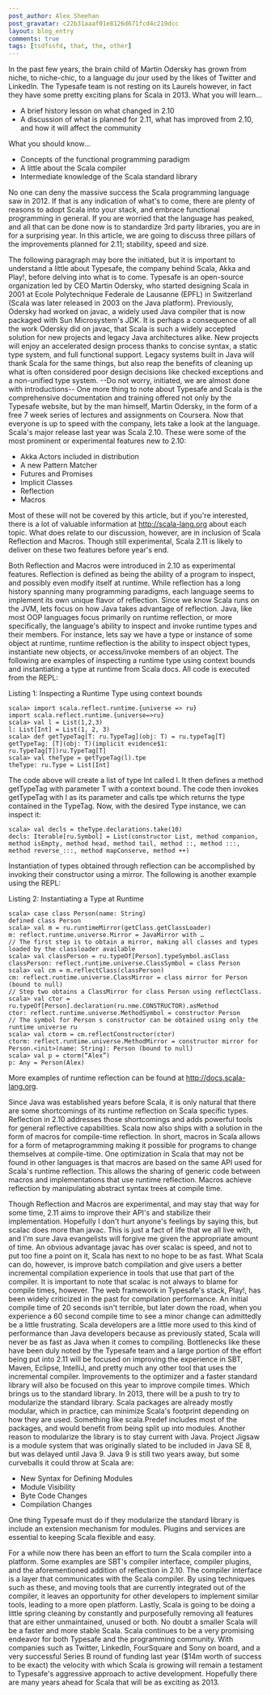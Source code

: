 ```yaml
---
post_author: Alex Sheehan
post_gravatar: c22b31aaaf01e8126d671fcd4c219dcc
layout: blog_entry
comments: true
tags: [tsdfssfd, that, the, other]
---
```


In the past few years, the brain child of Martin Odersky has grown from niche, to niche-chic, to a language du jour used by the likes of Twitter and LinkedIn. The Typesafe team is not resting on its Laurels however, in fact they have some pretty exciting plans for Scala in 2013.
What you will learn...

* A brief history lesson on what changed in 2.10
* A discussion of what is planned for 2.11, what has improved from 2.10, and how it will affect the community

What you should know...

* Concepts of the functional programming paradigm
* A little about the Scala compiler
* Intermediate knowledge of the Scala standard library

No one can deny the massive success the Scala programming language saw in 2012. If that is any indication of what's to come, there are plenty of reasons to adopt Scala into your stack, and embrace functional programming in general. If you are worried that the language has peaked, and all that can be done now is to standardize 3rd party libraries,  you are in for a surprising year. In this article, we are going to discuss three pillars of the improvements planned for 2.11; stability, speed and size.

The following paragraph may bore the initiated, but it is important to understand a little about Typesafe, the company behind Scala, Akka and Play!, before delving into what is to come. Typesafe is an open-source organization led by CEO Martin Odersky, who started designing Scala in 2001 at Ecole Polytechnique Federale de Lausanne (EPFL) in Switzerland (Scala was later released in 2003 on the Java platform). Previously, Odersky had worked on javac, a widely used Java compiler that is now packaged with Sun Microsystem's JDK. It is perhaps a consequence of all the work Odersky did on javac, that Scala is such a widely accepted solution for new projects and legacy Java architectures alike. New projects will enjoy an accelerated design process thanks to concise syntax, a static type system, and full functional support. Legacy systems built in Java will thank Scala for the same things, but also reap the benefits of cleaning up what is often considered poor design decisions like checked exceptions and a non-unified type system. --Do not worry, initiated, we are almost done with introductions-- One more thing to note about Typesafe and Scala is the comprehensive documentation and training offered not only by the Typesafe website, but by the man himself, Martin Odersky, in the form of a free 7 week series of lectures and assignments on Coursera. 
Now that everyone is up to speed with the company, lets take a look at the language. Scala's major release last year was Scala 2.10. These were some of the most prominent or experimental features new to 2.10:
* Akka Actors included in distribution
* A new Pattern Matcher
* Futures and Promises
* Implicit Classes
* Reflection
* Macros

Most of these will not be covered by this article, but if you're interested, there is a lot of valuable information at http://scala-lang.org about each topic. What does relate to our discussion, however, are in inclusion of Scala Reflection and Macros. Though still experimental, Scala 2.11 is likely to deliver on these two features before year's end.

Both Reflection and Macros were introduced in 2.10 as experimental features. Reflection is defined as being the ability of a program to inspect, and possibly even modify itself at runtime. While reflection has a long history spanning many programming paradigms, each language seems to implement its own unique flavor of reflection. Since we know Scala runs on the JVM, lets focus on how Java takes advantage of reflection. Java, like most OOP languages focus primarily on runtime reflection, or more specifically, the language's ability to inspect and invoke runtime types and their members. For instance, lets say we have a type or instance of some object at runtime, runtime reflection is the ability to inspect object types, instantiate new objects, or access/invoke members of an object. The following are examples of inspecting a runtime type using context bounds and instantiating a type at runtime from Scala docs. All code is executed from the REPL:


Listing 1: Inspecting a Runtime Type using context bounds

    scala> import scala.reflect.runtime.{universe => ru}
    import scala.reflect.runtime.{universe=>ru}
    scala> val l = List(1,2,3)
    l: List[Int] = List(1, 2, 3)
    scala> def getTypeTag[T: ru.TypeTag](obj: T) = ru.typeTag[T]
    getTypeTag: [T](obj: T)(implicit evidence$1: ru.TypeTag[T])ru.TypeTag[T]
    scala> val theType = getTypeTag(l).tpe
    theType: ru.Type = List[Int]

The code above will create a list of type Int called l. It then defines a method getTypeTag with parameter T with a context bound. The code then invokes getTypeTag with l as its parameter and calls tpe which returns the type contained in the TypeTag. Now, with the desired Type instance, we can inspect it:

    scala> val decls = theType.declarations.take(10)
    decls: Iterable[ru.Symbol] = List(constructor List, method companion, method isEmpty, method head, method tail, method ::, method :::, method reverse_:::, method mapConserve, method ++)


Instantiation of types obtained through reflection can be accomplished by invoking their constructor using a mirror. The following is another example using the REPL:

Listing 2: Instantiating a Type at Runtime

    scala> case class Person(name: String)
    defined class Person
    scala> val m = ru.runtimeMirror(getClass.getClassLoader)
    m: reflect.runtime.universe.Mirror = JavaMirror with …
    // The first step is to obtain a mirror, making all classes and types loaded by the classloader available
    scala> val classPerson = ru.typeOf[Person].typeSymbol.asClass
    classPerson: reflect.runtime.universe.ClassSymbol = class Person
    scala> val cm = m.reflectClass(classPerson)
    cm: reflect.runtime.universe.ClassMirror = class mirror for Person (bound to null)
    // Step two obtains a ClassMirror for class Person using reflectClass. 
    scala> val ctor = ru.typeOf[Person].declaration(ru.nme.CONSTRUCTOR).asMethod
    ctor: reflect.runtime.universe.MethodSymbol = constructor Person
    // The symbol for Person s constructor can be obtained using only the runtime universe ru
    scala> val ctorm = cm.reflectConstructor(ctor)
    ctorm: reflect.runtime.universe.MethodMirror = constructor mirror for Person.<init>(name: String): Person (bound to null)
    scala> val p = ctorm(“Alex”)
    p: Any = Person(Alex)

More examples of runtime reflection can be found at http://docs.scala-lang.org. 

Since Java was established years before Scala, it is only natural that there are some shortcomings of its runtime reflection on Scala specific types. Reflection in 2.10 addresses those shortcomings and adds powerful tools for general reflective capabilities. Scala now also ships with a solution in the form of macros for compile-time reflection. In short, macros in Scala allows for a form of metaprogramming making it possible for programs to change themselves at compile-time. One optimization in Scala that may not be found in other languages is that macros are based on the same API used for Scala's runtime reflection. This allows the sharing of generic code between macros and implementations that use runtime reflection. Macros achieve reflection by manipulating abstract syntax trees at compile time. 

Though Reflection and Macros are experimental, and may stay that way for some time, 2.11 aims to improve their API's and stabilize their implementation.
Hopefully I don't hurt anyone's feelings by saying this, but scalac does more than javac. This is just a fact of life that we all live with, and I'm sure Java evangelists will forgive me given the appropriate amount of time. An obvious advantage javac has over scalac is speed, and not to put too fine a point on it, Scala has next to no hope to be as fast. What Scala can do, however, is improve batch compilation and give users a better incremental compilation experience in tools that use that part of the compiler. 
It is important to note that scalac is not always to blame for compile times, however. The web framework in Typesafe's stack, Play!, has been widely criticized in the past for compilation performance. An initial compile time of 20 seconds isn't terrible, but later down the road, when you experience a 60 second compile time to see a minor change can admittedly be a little frustrating. Scala developers are a little more used to this kind of performance than Java developers because as previously stated, Scala will never be as fast as Java when it comes to compiling. Bottlenecks like these have been duly noted by the Typesafe team and a large portion of the effort being put into 2.11 will be focused on improving the experience in SBT, Maven, Eclipse, IntelliJ, and pretty much any other tool that uses the incremental compiler. Improvements to the optimizer and a faster standard library will also be focused on this year to improve compile times.
Which brings us to the standard library. In 2013, there will be a push to try to modularize the standard library. Scala packages are already mostly modular, which in practice, can minimize Scala's footprint depending on how they are used. Something like scala.Predef includes most of the packages, and would benefit from being split up into modules. Another reason to modularize the library is to stay current with Java. Project Jigsaw is a module system that was originally slated to be included in Java SE 8, but was delayed until Java 9. Java 9 is still two years away, but some curveballs it could throw at Scala are:

* New Syntax for Defining Modules
* Module Visibility
* Byte Code Changes
* Compilation Changes

One thing Typesafe must do if they modularize the standard library is include an extension mechanism for modules. Plugins and services are essential to keeping Scala flexible and easy.

For a while now there has been an effort to turn the Scala compiler into a platform. Some examples are SBT's compiler interface, compiler plugins, and the aforementioned addition of reflection in 2.10. The compiler interface is a layer that communicates with the Scala compiler. By using techniques such as these, and moving tools that are currently integrated out of the compiler, it leaves an opportunity for other developers to implement similar tools, leading to a more open platform. 
Lastly, Scala is going to be doing a little spring cleaning by constantly and purposefully removing all features that are either unmaintained, unused or both. No doubt a smaller Scala will be a faster and more stable Scala.
Scala continues to be a very promising endeavor for both Typesafe and the programming community. With companies such as Twitter, LinkedIn, FourSquare and Sony on board, and a very successful Series B round of funding last year ($14m worth of success to be exact) the velocity with which Scala is growing will remain a testament to Typesafe's aggressive approach to active development. Hopefully there are many years ahead for Scala that will be as exciting as 2013.
